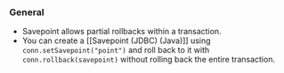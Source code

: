 ### General
- Savepoint allows partial rollbacks within a transaction. 
- You can create a [[Savepoint (JDBC) (Java)]] using `conn.setSavepoint("point")` and roll back to it with `conn.rollback(savepoint)` without rolling back the entire transaction. 